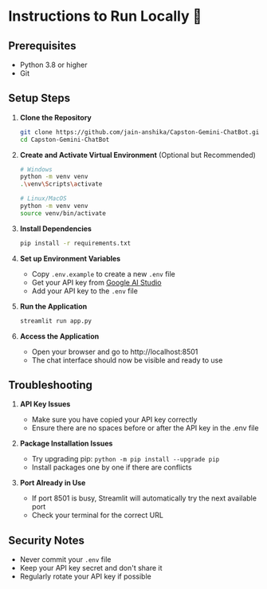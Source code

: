 # Instructions to Run Locally 🚀

## Prerequisites
- Python 3.8 or higher
- Git

## Setup Steps

1. **Clone the Repository**
   ```bash
   git clone https://github.com/jain-anshika/Capston-Gemini-ChatBot.git
   cd Capston-Gemini-ChatBot
   ```

2. **Create and Activate Virtual Environment** (Optional but Recommended)
   ```bash
   # Windows
   python -m venv venv
   .\venv\Scripts\activate

   # Linux/MacOS
   python -m venv venv
   source venv/bin/activate
   ```

3. **Install Dependencies**
   ```bash
   pip install -r requirements.txt
   ```

4. **Set up Environment Variables**
   - Copy `.env.example` to create a new `.env` file
   - Get your API key from [Google AI Studio](https://makersuite.google.com/app/apikey)
   - Add your API key to the `.env` file

5. **Run the Application**
   ```bash
   streamlit run app.py
   ```

6. **Access the Application**
   - Open your browser and go to http://localhost:8501
   - The chat interface should now be visible and ready to use

## Troubleshooting

1. **API Key Issues**
   - Make sure you have copied your API key correctly
   - Ensure there are no spaces before or after the API key in the .env file

2. **Package Installation Issues**
   - Try upgrading pip: `python -m pip install --upgrade pip`
   - Install packages one by one if there are conflicts

3. **Port Already in Use**
   - If port 8501 is busy, Streamlit will automatically try the next available port
   - Check your terminal for the correct URL

## Security Notes
- Never commit your `.env` file
- Keep your API key secret and don't share it
- Regularly rotate your API key if possible
